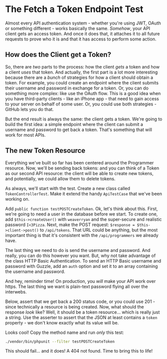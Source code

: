 # The Fetch a Token Endpoint Test

Almost every API authentication system - whether you're using JWT, OAuth or something
different - works basically the same. *Somehow*, your API client gets an access token.
And once it does that, it attaches it to all future requests to prove who it is and
that it has access to perform some action.

## How does the Client get a Token?

So, there are *two* parts to the process: how the client *gets* a token and how a
client *uses* that token. And actually, the first part is a lot more interesting
because there are a *bunch* of strategies for how a client should obtain a token.
For example, you could create an endpoint where the client submits their username
and password in exchange for a token. Or, you can do something more complex: like
use the OAuth flow. This is a good idea when you have third-party clients - like an
iPhone app - that need to gain access to your server on behalf of some user. Or, you
could use both strategies - GitHub lets you do that.

But the end result is always the same: the client gets a token. We're going to build
the first idea: a simple endpoint where the client can submit a username and password
to get back a token. That's something that will work for most APIs.

## The new Token Resource

Everything we've built so far has been centered around the Programmer resource. Now,
we'll be sending back tokens: and you can think of a Token as our second API resource:
the client will be able to create new tokens, and potentially, we could allow them
to delete tokens.

As always, we'll start with the test. Create a new class called `TokenControllerTest`.
Make it extend the handy `ApiTestCase` that we've been working on.

Add `public function testPOSTCreateToken`. Ok, let's think about this. First,
we're going to need a user in the database before we start. To create one, add
`$this->createUser()` with `weaverryan` and the super-secure and realistic password
`I<3Pizza`. Next, make the POST request: `$response = $this->client->post()` to
`/api/tokens`. That URL could be anything, but the most important thing is that it's
consistent with the `/api/programmers` we already have.

The last thing we need to do is send the username and password. And really, you can
do this however you want. But, why not take advantage of the class HTTP Basic Authentication.
To send an HTTP Basic username and password with Guzzle, add an `auth` option and
set it to an array containing the username and password.

And hey, reminder time! On production, you *will* make your API work over https.
The last thing we want is plain-text password flying all over the interwebs.

Below, assert that we get back a 200 status code, or you could use 201 - since technically
a resource is being created. Now, what should the response *look* like? Well, it
should be a token resource... which is really just a string. Use the asserter to
assert that the JSON at least contains a `token` property - we don't know exactly
what its value will be.

Looks cool! Copy the method name and run *only* this test:

```bash
./vendor/bin/phpunit --filter testPOSTCreateToken
```

This should fail... and it does! A 404 not found. Time to bring this to life!
